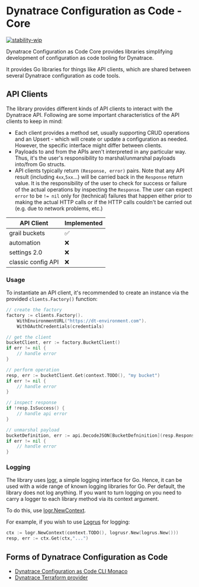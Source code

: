# Dynatrace Configuration as Code - Core
[![stability-wip](https://img.shields.io/badge/stability-wip-lightgrey.svg)](https://github.com/mkenney/software-guides/blob/master/STABILITY-BADGES.md#work-in-progress)

Dynatrace Configuration as Code Core provides libraries simplifying development of configuration as code tooling for Dynatrace.

It provides Go libraries for things like API clients, which are shared between several Dynatrace configuration as code tools.


## API Clients

The library provides different kinds of API clients to interact with the Dynatrace API.
Following are some important characteristics of the API clients to keep in mind:

* Each client provides a method set, usually supporting CRUD operations and an Upsert - which will create or update a configuration as needed.
However, the specific interface might differ between clients.
* Payloads to and from the APIs aren't interpreted in any particular way.
Thus, it's the user's responsibility to marshal/unmarshal payloads into/from Go structs.
* API clients typically return `(Response, error)` pairs. Note that any API result (including `4xx`,`5xx`...) will be carried back
in the `Response` return value.
It is the responsibility of the user to check for success or failure of the actual operations by inspecting the 
`Response`. The user can expect `error` to be `!= nil` only for (technical) failures that
happen either prior to making the actual HTTP calls or if the HTTP calls couldn't be carried out (e.g. due to network problems, etc.)

| API Client         | Implemented |
|--------------------|-------------|
| grail buckets      | ✅           |
| automation         | ❌           |
| settings 2.0       | ❌           |
| classic config API | ❌           |

### Usage

To instantiate an API client, it's recommended to create an instance via the provided `clients.Factory()` function:

```go
// create the factory
factory := clients.Factory().
	WithEnvironmentURL("https://dt-environment.com").
	WithOAuthCredentials(credentials)

// get the client
bucketClient, err := factory.BucketClient()
if err != nil {
	// handle error
}

// perform operation
resp, err := bucketClient.Get(context.TODO(), "my bucket")
if err != nil {
	// handle error
}

// inspect response
if !resp.IsSuccess() {
	// handle api error
}

// unmarshal payload
bucketDefinition, err := api.DecodeJSON[BucketDefninition](resp.Response)
if err != nil {
	// handle error
}
```

### Logging

The library uses [logr](https://github.com/go-logr/logr), a simple logging interface for Go.
Hence, it can be used with a wide range of known logging libraries for Go.
Per default, the library does not log anything. If you want to turn logging on you need to carry
a logger to each library method via its context argument.

To do this, use [logr.NewContext](https://pkg.go.dev/github.com/go-logr/logr#NewContext).

For example, if you wish to use [Logrus](https://github.com/sirupsen/logrus) for logging:

```go
ctx := logr.NewContext(context.TODO(), logrusr.New(logrus.New()))
resp, err := ctx.Get(ctx,"...")
```

## Forms of Dynatrace Configuration as Code

* [Dynatrace Configuration as Code CLI Monaco](https://github.com/dynatrace/dynatrace-configuration-as-code)
* [Dynatrace Terraform provider](https://github.com/dynatrace-oss/terraform-provider-dynatrace)
